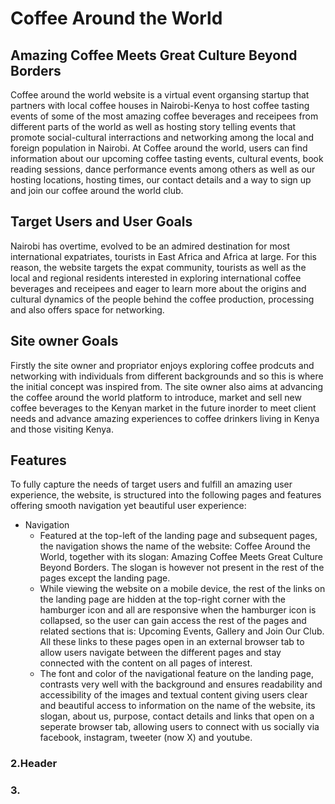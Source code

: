 # Coffee Around the World
## Amazing Coffee Meets Great Culture Beyond Borders

Coffee around the world website is a virtual event organsing startup that partners with local coffee houses in Nairobi-Kenya to host coffee tasting events of some of the most amazing coffee beverages and receipees from different parts of the world as well as hosting story telling events that promote social-cultural interractions and networking among the local and foreign population in Nairobi. At Coffee around the world, users can find information about our upcoming coffee tasting events, cultural events, book reading sessions, dance performance events among others as well as our hosting locations, hosting times, our contact details and a way to sign up and join our coffee around the world club.

## Target Users and User Goals
Nairobi has overtime, evolved to be an admired destination for most international expatriates, tourists in East Africa and Africa at large. For this reason, the website targets the expat community, tourists as well as the local and regional residents interested in exploring international coffee beverages and receipees and eager to learn more about the origins and cultural dynamics of the people behind the coffee production, processing and also offers space for networking.

## Site owner Goals
Firstly  the site owner and propriator enjoys exploring coffee prodcuts and networking with individuals from different backgrounds and so this is where the initial concept was inspired from. The site owner also aims at advancing the coffee around the world platform to introduce, market and sell new coffee beverages to the Kenyan market in the future inorder to meet client needs and advance amazing experiences to coffee drinkers living in Kenya and those visiting Kenya.

## Features
To fully capture the needs of target users and fulfill an amazing user experience, the website, is structured into the following pages and features offering smooth navigation yet beautiful user experience:
* Navigation
   * Featured at the top-left of the landing page and subsequent pages, the navigation shows the name of the website: Coffee Around the World, together with its slogan: Amazing Coffee Meets Great Culture Beyond Borders. The slogan is however not present in the rest of the pages except the landing page.
   * While viewing the website on a mobile device, the rest of the links on the landing page are hidden at the top-right corner with the hamburger icon and all are responsive when the hamburger icon is collapsed, so the user can gain access the rest of the pages and related sections that is: Upcoming Events, Gallery and Join Our Club. All these links to these pages open in an external browser tab to allow users navigate between the different pages and stay connected with the content on all pages of interest.
   * The font and color of the navigational feature on the landing page, contrasts very well with the background and ensures readability and accessibility of the images and textual content giving users clear and beautiful access to information on the name of the website, its slogan, about us, purpose, contact details and links that open on a seperate browser tab, allowing users to connect with us socially via facebook, instagram, tweeter (now X) and youtube. 

### 2.Header
### 3.
